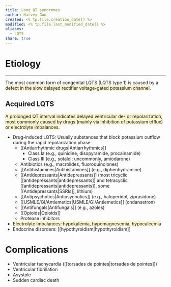 ```yaml
---
title: Long QT syndromes
author: Harvey Guo
created: <% tp.file.creation_date() %>
modified: <% tp.file.last_modified_date() %>
aliases:
  - LQTS
share: true
---
```


# Etiology
---
The most common form of congenital LQTS (LQTS type 1) is caused by a <span style="background:rgba(240, 200, 0, 0.2)">defect in the slow delayed rectifier voltage-gated potassium channel</span>.
## Acquired LQTS
<span style="background:rgba(240, 200, 0, 0.2)">A prolonged QT interval indicates delayed ventricular de- or repolarization, most commonly caused by drugs (mainly via inhibition of potassium efflux) or electrolyte imbalances.</span>
- Drug-induced LQTS: Usually substances that block potassium outflow during the rapid repolarization phase 
	- [[Antiarrhythmic drugs|Antiarrhythmics]] 
		- Class Ia (e.g., quinidine, disopyramide, procainamide)
		- Class III (e.g., sotalol; uncommonly, amiodarone)
	- Antibiotics (e.g., macrolides, fluoroquinolones)
	- [[Antihistamines|Antihistamines]] (e.g., diphenhydramine)
	- [[Antidepressants|Antidepressants]] (most tricyclic [[antidepressants|antidepressants]] and tetracyclic [[antidepressants|antidepressants]], some [[Antidepressants|SSRIs]], lithium)
	- [[Antipsychotics|Antipsychotics]] (e.g., haloperidol, ziprasidone)
	- [[USMLE/GI/Antiemetics|USMLE/GI/Antiemetics]] (ondansetron)
	- [[Antifungals|Antifungals]] (e.g., azoles)
	- [[Opioids|Opioids]]
	- Protease inhibitors
- <span style="background:rgba(240, 200, 0, 0.2)">Electrolyte imbalances: hypokalemia, hypomagnesemia, hypocalcemia</span>
- Endocrine disorders: [[hypothyroidism|hypothyroidism]]
# Complications
- Ventricular tachycardia ([[torsades de pointes|torsades de pointes]])
- Ventricular fibrillation
- Asystole
- Sudden cardiac death